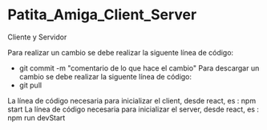 # Patita_Amiga_Client_Server
Cliente y Servidor

Para realizar un cambio se debe realizar la siguente línea de código: 
  - git commit -m "comentario de lo que hace el cambio"
Para descargar un cambio se debe realizar la siguente línea de código: 
  - git pull

La línea de código necesaria para inicializar el client, desde react, es : npm start
La línea de código necesaria para inicializar el server, desde react, es : npm run devStart 
